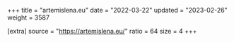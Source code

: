 +++
title = "artemislena.eu"
date = "2022-03-22"
updated = "2023-02-26"
weight = 3587

[extra]
source = "https://artemislena.eu/"
ratio = 64
size = 4
+++
